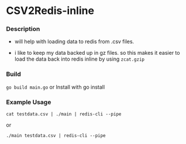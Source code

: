 # CSV2Redis-inline

### Description

- will help with loading data to redis from .csv files.

- i like to keep my data backed up in gz files. so this makes it easier to load the data back into redis inline by using `zcat.gzip`

### Build

`go build main.go`
or 
Install with 
go install

### Example Usage

`cat testdata.csv | ./main | redis-cli --pipe`

or

`./main testdata.csv | redis-cli --pipe`
